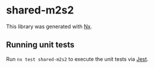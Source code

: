 # shared-m2s2

This library was generated with [Nx](https://nx.dev).

## Running unit tests

Run `nx test shared-m2s2` to execute the unit tests via [Jest](https://jestjs.io).
